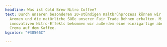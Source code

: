 ```yaml
---
headline: Was ist Cold Brew Nitro Coffee?
text: Durch unseren besonderen 20-stündigen Kaltbrühprozess können wir besonders viele
  Aromen und die natürliche Süße unserer Fair Trade Bohnen erhalten. Mit Hilfe des
  innovativen Nitro-Effekts bekommen wir außerdem eine einzigartige aber natürlich
  Crema auf dem Kaffee.
bgcolor: "#38566C"

---
```

